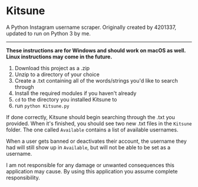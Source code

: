 # Kitsune

A Python Instagram username scraper. Originally created by 4201337, updated to run on Python 3 by me.

-----


**These instructions are for Windows and should work on macOS as well. Linux instructions may come in the future.**

1. Download this project as a .zip
2. Unzip to a directory of your choice
3. Create a .txt containing all of the words/strings you'd like to search through
4. Install the required modules if you haven't already
5. `cd` to the directory you installed Kitsune to
6. run `python Kitsune.py`

If done correctly, Kitsune should begin searching through the .txt you provided. When it's finished, you should see two new .txt files in the `Kitsune` folder. The one called `Available` contains a list of available usernames.

When a user gets banned or deactivates their account, the username they had will still show up in `Available`, but will not be able to be set as a username.

I am not responsible for any damage or unwanted consequences this application may cause. By using this application you assume complete responsibility.  
